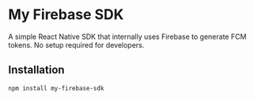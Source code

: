 # My Firebase SDK

A simple React Native SDK that internally uses Firebase to generate FCM tokens. No setup required for developers.

## Installation

```bash
npm install my-firebase-sdk
